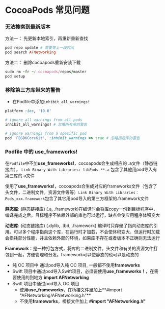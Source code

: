 # CocoaPods 常见问题
### 无法搜索到最新版本

方法一： 先更新本地索引，再重新重新查找
```Ruby
pod repo update # 需要等上一段时间
pod search AFNetworking
```

方法二： 删除cocoapods重新安装下载

```Ruby
sudo rm -fr ~/.cocoapods/repos/master
pod setup
```
### 移除第三方库带来的警告
- 在Podfile中添加`inhibit_all_warnings!`

```Ruby
platform :ios, '10.0'

# ignore all warnings from all pods
inhibit_all_warnings! # 忽略所有库的警告

# ignore warnings from a specific pod
pod 'FBSDKCoreKit', :inhibit_warnings => true # 忽略指定库的警告
```
### Podfile 中的 use_frameworks!
在`Podfile`中不加**use_frameworks!**，cocoapods会生成相应的 .a文件（静态链接库），
`Link Binary With Libraries: libPods-**.a` 包含了其他用pod导入有第三库的.a文件

使用了**use_frameworks!**，cocoapods会生成对应的frameworks文件（包含了头文件，二进制文件，资源文件等等）`Link Binary With Libraries：Pods_xxx.framework`包含了其它用pod导入的第三方框架的.framework文件

**静态库**: (静态链接库) (.a, .framework)在编译时会将库copy一份到目标程序中，编译完成之后，目标程序不依赖外部的库也可以运行，缺点会使应用程序体积变大

**动态库**: (动态链接库) (.dylib, .tbd, .framework) 编译时只存储了指向动态库的引用。可以多个程序指向这个库，在运行时才加载，不会使体积变大，但运行时加载会损耗部分性能，并且依赖外部的环境，如果库不存在或者版本不正确则无法运行

**Framework**：是一种打包方式，将库的二进制文件，头文件和有关的资源文件打包到一起，方便管理和分发。framework可以使静态的也可以是动态的

- 纯 OC 项目中 通过pod导入纯 OC 项目, 一般都不使用**frameworks**
- Swift 项目中通过pod导入Swift项目，必须要使用**use_frameworks！**，在需要使用的到地方 **import AFNetworking**
- Swift 项目中通过pod导入 OC 项目
    - 使用**use_frameworks**，在桥接文件里加上**#import "AFNetworking/AFNetworking.h"**
    - 不使用**frameworks**，桥接文件加上 **#import "AFNetworking.h"**

